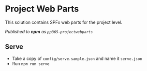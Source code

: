 # Project Web Parts 

This solution contains SPFx web parts for the project level.

_Published to **npm** as `pp365-projectwebparts`_

## Serve
- Take a copy of `config/serve.sample.json` and name it `serve.json`
- Run `npm run serve`